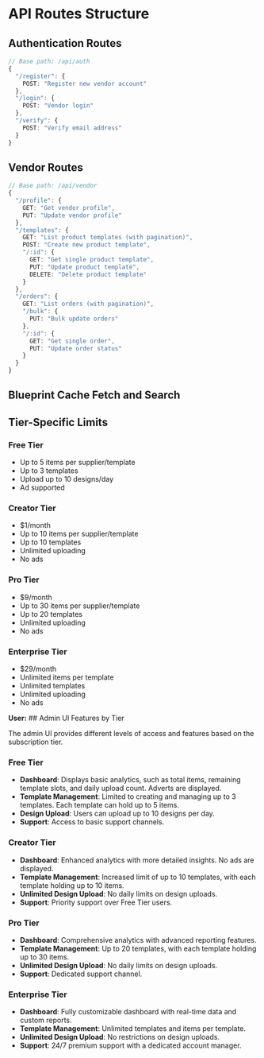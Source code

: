 # API Routes Structure

## Authentication Routes

```typescript
// Base path: /api/auth
{
  "/register": {
    POST: "Register new vendor account"
  },
  "/login": {
    POST: "Vendor login"
  },
  "/verify": {
    POST: "Verify email address"
  }
}
```

## Vendor Routes

```typescript
// Base path: /api/vendor
{
  "/profile": {
    GET: "Get vendor profile",
    PUT: "Update vendor profile"
  },
  "/templates": {
    GET: "List product templates (with pagination)",
    POST: "Create new product template",
    "/:id": {
      GET: "Get single product template",
      PUT: "Update product template",
      DELETE: "Delete product template"
    }
  },
  "/orders": {
    GET: "List orders (with pagination)",
    "/bulk": {
      PUT: "Bulk update orders"
    },
    "/:id": {
      GET: "Get single order",
      PUT: "Update order status"
    }
  }
}
```

## Blueprint Cache Fetch and Search








## Tier-Specific Limits

### Free Tier

- Up to 5 items per supplier/template
- Up to 3 templates
- Upload up to 10 designs/day
- Ad supported

### Creator Tier

- $1/month
- Up to 10 items per supplier/template
- Up to 10 templates
- Unlimited uploading
- No ads

### Pro Tier

- $9/month
- Up to 30 items per supplier/template
- Up to 20 templates
- Unlimited uploading
- No ads

### Enterprise Tier

- $29/month
- Unlimited items per template
- Unlimited templates
- Unlimited uploading
- No ads


**User:** ## Admin UI Features by Tier

The admin UI provides different levels of access and features based on the subscription tier.

### Free Tier

- **Dashboard**: Displays basic analytics, such as total items, remaining template slots, and daily upload count. Adverts are displayed.
- **Template Management**: Limited to creating and managing up to 3 templates. Each template can hold up to 5 items.
- **Design Upload**: Users can upload up to 10 designs per day.
- **Support**: Access to basic support channels.

### Creator Tier

- **Dashboard**: Enhanced analytics with more detailed insights. No ads are displayed.
- **Template Management**: Increased limit of up to 10 templates, with each template holding up to 10 items.
- **Unlimited Design Upload**: No daily limits on design uploads.
- **Support**: Priority support over Free Tier users.

### Pro Tier

- **Dashboard**: Comprehensive analytics with advanced reporting features.
- **Template Management**: Up to 20 templates, with each template holding up to 30 items.
- **Unlimited Design Upload**: No daily limits on design uploads.
- **Support**: Dedicated support channel.

### Enterprise Tier

- **Dashboard**: Fully customizable dashboard with real-time data and custom reports.
- **Template Management**: Unlimited templates and items per template.
- **Unlimited Design Upload**: No restrictions on design uploads.
- **Support**: 24/7 premium support with a dedicated account manager.



